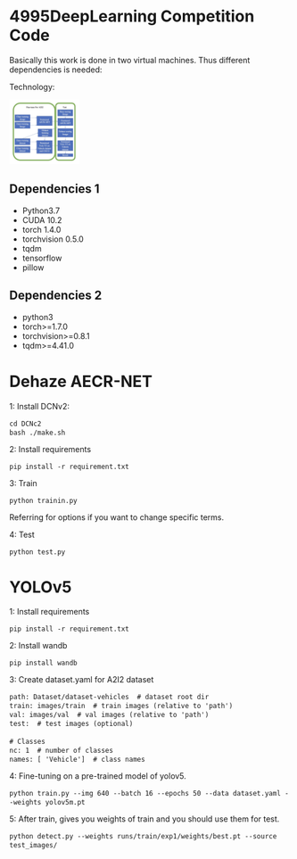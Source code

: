 # 4995DeepLearning Competition Code
Basically this work is done in two virtual machines. Thus different dependencies is needed:



Technology:

<img src="/1648523447253.jpg" width="25%">   



## Dependencies 1
* Python3.7
* CUDA 10.2
* torch 1.4.0
* torchvision 0.5.0
* tqdm
* tensorflow
* pillow
## Dependencies 2
* python3
* torch>=1.7.0
* torchvision>=0.8.1
* tqdm>=4.41.0


# Dehaze AECR-NET
1: Install DCNv2:
```
cd DCNc2
bash ./make.sh
```
2: Install requirements
```
pip install -r requirement.txt

```
3: Train
```
python trainin.py
```
Referring for options if you want to change specific terms.

4: Test
```
python test.py 
```
# YOLOv5
1: Install requirements
```
pip install -r requirement.txt
```
2: Install wandb
```
pip install wandb
```
3: Create dataset.yaml for A2I2 dataset 

```
path: Dataset/dataset-vehicles  # dataset root dir
train: images/train  # train images (relative to 'path')
val: images/val  # val images (relative to 'path')
test:  # test images (optional)

# Classes
nc: 1  # number of classes
names: [ 'Vehicle']  # class names
```

4: Fine-tuning on a pre-trained model of yolov5.
```
python train.py --img 640 --batch 16 --epochs 50 --data dataset.yaml --weights yolov5m.pt
```
 
5: After train, gives you weights of train and you should use them for test.
```
python detect.py --weights runs/train/exp1/weights/best.pt --source test_images/
```
